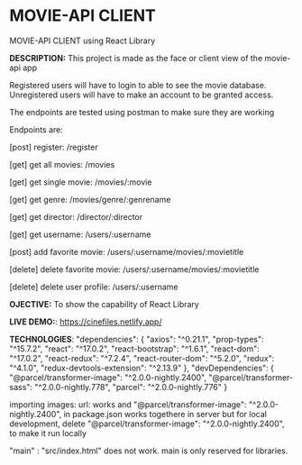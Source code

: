 # MOVIE-API CLIENT
MOVIE-API CLIENT using React Library

**DESCRIPTION:** This project is made as the face or client view of the movie-api app

Registered users will have to login to able to see the movie database.
Unregistered users will have to make an account to be granted access.

The endpoints are tested using postman to make sure they are working

Endpoints are:

[post]    register:               /register

[get]     get all movies:         /movies

[get]     get single movie:       /movies/:movie

[get]     get genre:              /movies/genre/:genrename

[get]     get director:           /director/:director

[get]     get username:           /users/:username

[post]    add favorite movie:     /users/:username/movies/:movietitle

[delete]  delete favorite movie:  /users/:username/movies/:movietitle

[delete]  delete user profile:    /users/:username

**OJECTIVE:** To show the capability of React Library

**LIVE DEMO:**: https://cinefiles.netlify.app/

**TECHNOLOGIES**:
"dependencies": {
  "axios": "^0.21.1",
  "prop-types": "^15.7.2",
  "react": "^17.0.2",
  "react-bootstrap": "^1.6.1",
  "react-dom": "^17.0.2",
  "react-redux": "^7.2.4",
  "react-router-dom": "^5.2.0",
  "redux": "^4.1.0",
  "redux-devtools-extension": "^2.13.9"
},
"devDependencies": {
  "@parcel/transformer-image": "^2.0.0-nightly.2400",
  "@parcel/transformer-sass": "^2.0.0-nightly.778",
  "parcel": "^2.0.0-nightly.776"
}

importing images:
url: works and  "@parcel/transformer-image": "^2.0.0-nightly.2400", in package.json works togethere in server
but for local development, delete  "@parcel/transformer-image": "^2.0.0-nightly.2400", to make it run locally

"main" : "src/index.html" does not work. main is only reserved for libraries.
